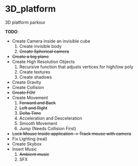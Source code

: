 # 3D_platform
3D platform parkour

**TODO**:
* Create Camera inside an invisible cube
    1. Create invisible body
    2. ~~Create Spherical camera~~
* ~~Create a big plane~~
* Create High Resolution Objects
    1. Recursive function that adjusts vertices for high/low poly
    2. Create textures
    3. Create shadows
* Create Gravity
* Create Collision
* ~~Create FOV~~
* Create Movement  
    1. ~~Forward and Back~~
    2. ~~Left and Right~~
    3. ~~Delta Time~~
    4. Acceleration and Desceleration
    5. Smooth Movement
    6. Jump (Needs Collision First)
* ~~Lock Mouse Inside application -> Track mouse with camera~~
* Fix Lighting (real)
* Create Skybox
* Insert Music
    1. ~~Ambient music~~
    2. SFX
